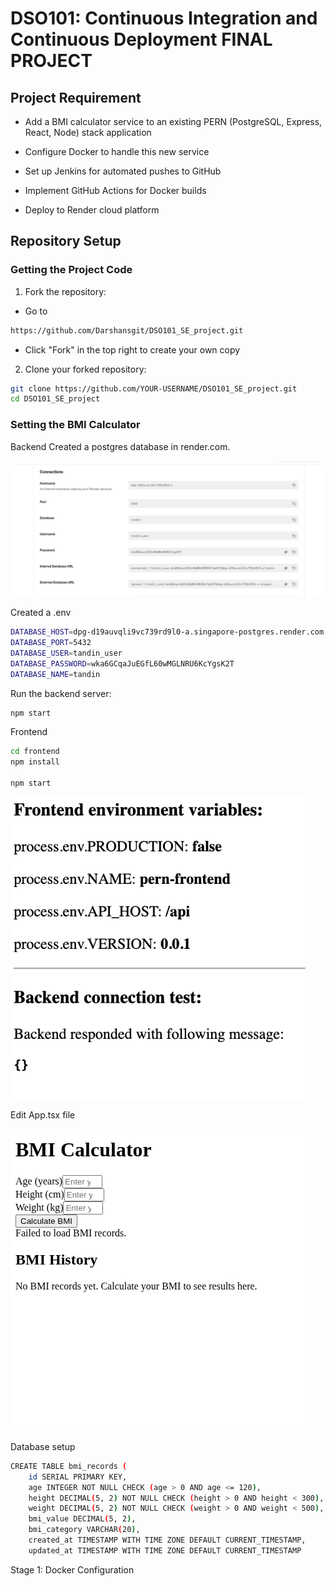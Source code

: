 # DSO101: Continuous Integration and Continuous Deployment FINAL PROJECT

## Project Requirement

- Add a BMI calculator service to an existing PERN (PostgreSQL, Express, React, Node) stack application

- Configure Docker to handle this new service

- Set up Jenkins for automated pushes to GitHub

- Implement GitHub Actions for Docker builds

- Deploy to Render cloud platform

## Repository Setup
### Getting the Project Code

1. Fork the repository:

- Go to 

```sh
https://github.com/Darshansgit/DSO101_SE_project.git
```

- Click "Fork" in the top right to create your own copy

2. Clone your forked repository:

```sh
git clone https://github.com/YOUR-USERNAME/DSO101_SE_project.git
cd DSO101_SE_project
```
### Setting the BMI Calculator 

Backend
Created a postgres database in render.com.

![alt text](image/1.png)

Created a .env

```sh
DATABASE_HOST=dpg-d19auvqli9vc739rd9l0-a.singapore-postgres.render.com
DATABASE_PORT=5432
DATABASE_USER=tandin_user
DATABASE_PASSWORD=wka6GCqaJuEGfL60wMGLNRU6KcYgsK2T
DATABASE_NAME=tandin
```
Run the backend server:

```sh
npm start
```
Frontend

```sh
cd frontend
npm install

npm start
```
![alt text](image/2.png)

Edit App.tsx file 

![alt text](image/3.png)

Database setup

```sh
CREATE TABLE bmi_records (
    id SERIAL PRIMARY KEY,
    age INTEGER NOT NULL CHECK (age > 0 AND age <= 120),
    height DECIMAL(5, 2) NOT NULL CHECK (height > 0 AND height < 300),
    weight DECIMAL(5, 2) NOT NULL CHECK (weight > 0 AND weight < 500),
    bmi_value DECIMAL(5, 2),
    bmi_category VARCHAR(20),
    created_at TIMESTAMP WITH TIME ZONE DEFAULT CURRENT_TIMESTAMP,
    updated_at TIMESTAMP WITH TIME ZONE DEFAULT CURRENT_TIMESTAMP
```

Stage 1: Docker Configuration

```sh
```


```sh
```